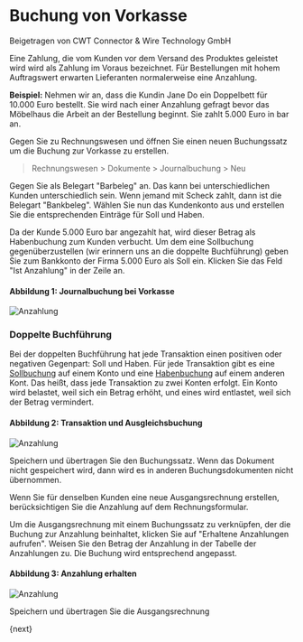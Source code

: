 <!-- add-breadcrumbs -->
# Buchung von Vorkasse
<span class="text-muted contributed-by">Beigetragen von CWT Connector & Wire Technology GmbH</span>

Eine Zahlung, die vom Kunden vor dem Versand des Produktes geleistet wird wird als Zahlung im Voraus bezeichnet. Für Bestellungen mit hohem Auftragswert erwarten Lieferanten normalerweise eine Anzahlung.

**Beispiel:** Nehmen wir an, dass die Kundin Jane Do ein Doppelbett für 10.000 Euro bestellt. Sie wird nach einer Anzahlung gefragt bevor das Möbelhaus die Arbeit an der Bestellung beginnt. Sie zahlt 5.000 Euro in bar an.

Gegen Sie zu Rechnungswesen und öffnen Sie einen neuen Buchungssatz um die Buchung zur Vorkasse zu erstellen.

> Rechnungswesen > Dokumente > Journalbuchung > Neu

Gegen Sie als Belegart "Barbeleg" an. Das kann bei unterschiedlichen Kunden unterschiedlich sein. Wenn jemand mit Scheck zahlt, dann ist die Belegart "Bankbeleg". Wählen Sie nun das Kundenkonto aus und erstellen Sie die entsprechenden Einträge für Soll und Haben.

Da der Kunde 5.000 Euro bar angezahlt hat, wird dieser Betrag als Habenbuchung zum Kunden verbucht. Um dem eine Sollbuchung gegenüberzustellen (wir erinnern uns an die doppelte Buchführung) geben Sie zum Bankkonto der Firma 5.000 Euro als Soll ein. Klicken Sie das Feld "Ist Anzahlung" in der Zeile an.

#### Abbildung 1: Journalbuchung bei Vorkasse

<img class="screenshot" alt="Anzahlung" src="{{docs_base_url}}/assets/img/accounts/advance-payment-1.png">

### Doppelte Buchführung

Bei der doppelten Buchführung hat jede Transaktion einen positiven oder negativen Gegenpart: Soll und Haben. Für jede Transaktion gibt es eine [Sollbuchung](http://www.e-conomic.co.uk/accountingsystem/glossary/debit) auf einem Konto und eine [Habenbuchung](http://www.e-conomic.co.uk/accountingsystem/glossary/credit) auf einem anderen Kont. Das heißt, dass jede Transaktion zu zwei Konten erfolgt. Ein Konto wird belastet, weil sich ein Betrag erhöht, und eines wird entlastet, weil sich der Betrag vermindert.

#### Abbildung 2: Transaktion und Ausgleichsbuchung

<img class="screenshot" alt="Anzahlung" src="{{docs_base_url}}/assets/img/accounts/advance-payment-2.png">

Speichern und übertragen Sie den Buchungssatz. Wenn das Dokument nicht gespeichert wird, dann wird es in anderen Buchungsdokumenten nicht übernommen.

Wenn Sie für denselben Kunden eine neue Ausgangsrechnung erstellen, berücksichtigen Sie die Anzahlung auf dem Rechnungsformular.

Um die Ausgangsrechnung mit einem Buchungssatz zu verknüpfen, der die Buchung zur Anzahlung beinhaltet, klicken Sie auf "Erhaltene Anzahlungen aufrufen". Weisen Sie den Betrag der Anzahlung in der Tabelle der Anzahlungen zu. Die Buchung wird entsprechend angepasst.

#### Abbildung 3: Anzahlung erhalten

<img class="screenshot" alt="Anzahlung" src="{{docs_base_url}}/assets/img/accounts/advance-payment-3.png">

Speichern und übertragen Sie die Ausgangsrechnung

{next}
